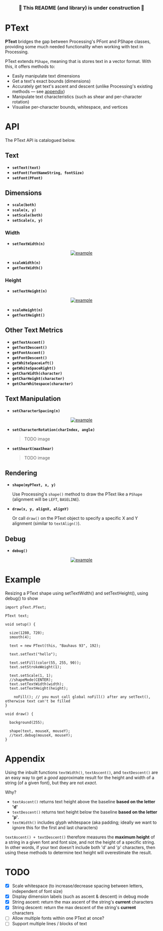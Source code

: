 <h3 align="center"> 🚧 This README (and library) is under construction 🚧 </h3>

# PText

**PText** bridges the gap between Processing's PFont and PShape classes, providing some much needed functionality when working with text in Processing.

PText extends `PShape`, meaning that is stores text in a vector format. With this, it offers methods to:

* Easily manipulate text dimensions
* Get a text's exact bounds (dimensions)
* Accurately get text's ascent and descent (unlike Processing's existing methods — see [appendix](#Appendix))
* Manipulate text characteristics (such as shear and per-character rotation)
* Visualise per-character bounds, whitespace, and vertices

# API

The PText API is catalogued below.

## Text

* **`setText(text)`**
* **`setFont(fontNameString, fontSize)`**
* **`setFont(PFont)`**

## Dimensions

* **`scale(both)`**
* **`scale(x, y)`**
* **`setScale(both)`**
* **`setScale(x, y)`**

### Width

* **`setTextWidth(n)`**
<p align="center">
  <a href="https://github.com/micycle1/">
  <img src="resources/horizontal_resize.gif" alt="example"/></a>
</p>

* **`scaleWidth(n)`**
* **`getTextWidth()`**



### Height

* **`setTextHeight(n)`**
<p align="center">
  <a href="https://github.com/micycle1/">
  <img src="resources/vertical_resize.gif" alt="example"/></a>
</p>

* **`scaleHeight(n)`**
* **`getTextHeight()`**

## Other Text Metrics

* **`getTextAscent()`**
* **`getTextDescent()`**
* **`getFontAscent()`**
* **`getFontDescent()`**
* **`getWhiteSpaceLeft()`**
* **`getWhiteSpaceRight()`**
* **`getCharWidth(character)`**
* **`getCharHeight(character)`**
* **`getCharWhitespace(character)`**

## Text Manipulation

* **`setCharacterSpacing(n)`**
<p align="center">
  <a href="https://github.com/micycle1/">
  <img src="resources/char_spacing2.gif" alt="example"/></a>
</p>

* **`setCharacterRotation(charIndex, angle)`**

  > TODO image

* **`setShearX(maxShear)`**

  > TODO image

## Rendering

* **`shape(myPText, x, y)`**
  
  Use Processing's `shape()` method to draw the PText like a `PShape` (alignment will be `LEFT`, `BASELINE`). 

* **`draw(x, y, alignX, alignY)`**

  Or call `draw()` on the PText object to specify a specific X and Y alignment (similar to `textAlign()`).
## Debug

* **`debug()`**
<p align="center">
  <a href="https://github.com/micycle1/">
  <img src="resources/debug.gif" alt="example"/></a>
</p>

# Example

Resizing a PText shape using setTextWidth() and setTextHeight(), using debug() to show 

```
import pText.PText;

PText text;

void setup() {
  
  size(1280, 720);
  smooth(4);

  text = new PText(this, "Bauhaus 93", 192);
  
  text.setText("hello");
  
  text.setFill(color(55, 255, 90));
  text.setStrokeWeight(1);

  text.setScale(1, 1);
  //shapeMode(CENTER);
  text.setTextWidth(width);
  text.setTextHeight(height);
  
    noFill(); // you must call global noFill() after any setText(), otherwise text can't be filled
}

void draw() {

  background(255);

  shape(text, mouseX, mouseY);
  //text.debug(mouseX, mouseY);
}
```

# Appendix

Using the inbuilt functions `textWidth()`, `textAscent()`, and `textDescent()` are an easy way to get a *good* approximate result for the height and width of a string (of a given font), but they are not *exact*.

Why? 

- `textAscent()` returns text height above the baseline **based on the letter 'd'**
- `textDescent()` returns text height below the baseline **based on the letter 'p'**.
- `textWidth()` includes glyph whitespace (aka padding; ideally we want to ignore this for the first and last characters)

`textAscent() + textDescent()` therefore measures the **maximum height** of a string in a given font and font size, and not the height of a specific string. In other words, if your text doesn't include both 'd' and 'p' characters, then using these methods to determine text height will overestimate the result.

# TODO

- [x] Scale whitespace (to increase/decrease spacing between letters, independent of font size)
- [x] Display dimension labels (such as ascent & descent) in debug mode
- [x] String ascent: return the max ascent of the string's **current** characters
- [x] String descent: return the max descent of the string's **current** characters
- [ ] Allow multiple fonts within one PText at once?
- [ ] Support multiple lines / blocks of text